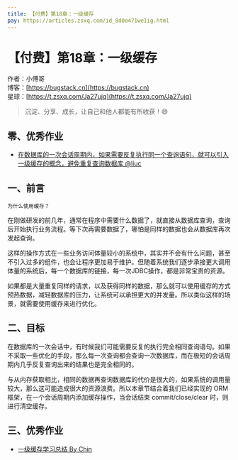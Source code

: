 ```yaml
---
title: 【付费】第18章：一级缓存
pay: https://articles.zsxq.com/id_8d0o471we1ig.html
---
```


# 【付费】第18章：一级缓存

作者：小傅哥
<br/>博客：[https://bugstack.cn](https://bugstack.cn)
<br/>星球：[https://t.zsxq.com/Ja27ujq](https://t.zsxq.com/Ja27ujq)

> 沉淀、分享、成长，让自己和他人都能有所收获！😄

## 零、优秀作业

- [在数据库的一次会话周期内，如果需要反复执行同一个查询语句，就可以引入一级缓存的概念，避免重复查询数据库 @liuc](https://t.zsxq.com/0bMBSeOge)

## 一、前言

`为什么使用缓存？`

在刚做研发的前几年，通常在程序中需要什么数据了，就直接从数据库查询，查询后开始执行业务流程。等下次再需要数据了，哪怕是同样的数据也会从数据库再次发起查询。

这样的操作方式在一些业务访问体量较小的系统中，其实并不会有什么问题，甚至不引入过多的组件，也会让程序更加易于维护。但随着系统我们逐步承接更大调用体量的系统后，每一个数据库的链接，每一次JDBC操作，都是非常宝贵的资源。

如果都是大量重复同样的请求，以及获得同样的数据，那么就可以使用缓存的方式预热数据，减轻数据库的压力，让系统可以承担更大的并发量。所以类似这样的场景，就需要使用缓存来进行优化。

## 二、目标

在数据库的一次会话中，有时候我们可能需要反复的执行完全相同查询语句。如果不采取一些优化的手段，那么每一次查询都会查询一次数据库，而在极短的会话周期内几乎反复查询出来的结果也是完全相同的。

与从内存获取相比，相同的数据再查询数据库的代价是很大的，如果系统的调用量较大，那么这可能造成很大的资源浪费。所以本章节结合着我们已经实现的 ORM 框架，在一个会话周期内添加缓存操作，当会话结束 commit/close/clear 时，则进行清空缓存。

## 三、优秀作业

- [一级缓存学习总结 By Chin](https://t.zsxq.com/05UFmMNrZ)